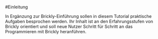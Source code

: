 #Einleitung

In Ergänzung zur Brickly-Einführung sollen in diesem Tutorial praktische Aufgaben besprochen werden.
Ihr Inhalt ist an den Erfahrungsstufen von Brickly orientiert und soll neue Nutzer Schritt für Schritt
an das Programmieren mit Brickly heranführen.
